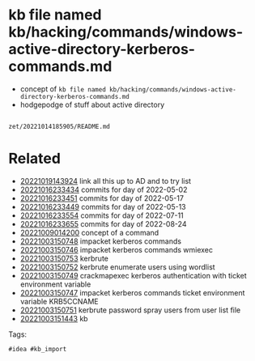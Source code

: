 # kb file named kb/hacking/commands/windows-active-directory-kerberos-commands.md

- concept of `kb file named kb/hacking/commands/windows-active-directory-kerberos-commands.md`
- hodgepodge of stuff about active directory

```
```

` zet/20221014185905/README.md `

# Related

- [20221019143924](/zet/20221019143924/README.md) link all this up to AD and to try list
- [20221016233434](/zet/20221016233434/README.md) commits for day of 2022-05-02
- [20221016233451](/zet/20221016233451/README.md) commits for day of 2022-05-17
- [20221016233449](/zet/20221016233449/README.md) commits for day of 2022-05-13
- [20221016233554](/zet/20221016233554/README.md) commits for day of 2022-07-11
- [20221016233655](/zet/20221016233655/README.md) commits for day of 2022-08-24
- [20221009014200](/zet/20221009014200/README.md) concept of a command
- [20221003150748](/zet/20221003150748/README.md) impacket kerberos commands
- [20221003150746](/zet/20221003150746/README.md) impacket kerberos commands wmiexec
- [20221003150753](/zet/20221003150753/README.md) kerbrute
- [20221003150752](/zet/20221003150752/README.md) kerbrute enumerate users using wordlist
- [20221003150749](/zet/20221003150749/README.md) crackmapexec kerberos authentication with ticket environment variable
- [20221003150747](/zet/20221003150747/README.md) impacket kerberos commands ticket environment variable KRB5CCNAME
- [20221003150751](/zet/20221003150751/README.md) kerbrute password spray users from user list file
- [20221003151443](/zet/20221003151443/README.md) kb

Tags:

    #idea #kb_import
